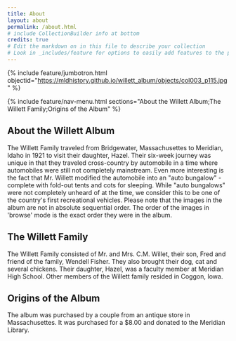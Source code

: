 ```yaml
---
title: About
layout: about
permalink: /about.html
# include CollectionBuilder info at bottom
credits: true
# Edit the markdown on in this file to describe your collection
# Look in _includes/feature for options to easily add features to the page
---
```

{% include feature/jumbotron.html objectid="https://mldhistory.github.io/willett_album/objects/col003_p115.jpg" %}

{% include feature/nav-menu.html sections="About the Willett Album;The Willett Family;Origins of the Album" %}

## About the Willett Album
The Willett Family traveled from Bridgewater, Massachusettes to Meridian, Idaho in 1921 to visit their daughter, Hazel. Their six-week journey was unique in that they traveled cross-country by automobile in a time where automobiles were still not completely mainstream. Even more interesting is the fact that Mr. Willett modified the automobile into an "auto bungalow" - complete with fold-out tents and cots for sleeping. While "auto bungalows" were not completely unheard of at the time, we consider this to be one of the country's first recreational vehicles. Please note that the images in the album are not in absolute sequential order. The order of the images in 'browse' mode is the exact order they were in the album.
## The Willett Family
The Willett Family consisted of Mr. and Mrs. C.M. Willet, their son, Fred and friend of the family, Wendell Fisher. They also brought their dog, cat and several chickens. Their daughter, Hazel, was a faculty member at Meridian High School. Other members of the Willett family resided in Coggon, Iowa.
## Origins of the Album
The album was purchased by a couple from an antique store in Massachusettes. It was purchased for a $8.00 and donated to the Meridian Library.
